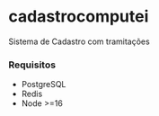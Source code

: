 # cadastrocomputei
Sistema de Cadastro com tramitações

### Requisitos
* PostgreSQL
* Redis
* Node >=16
